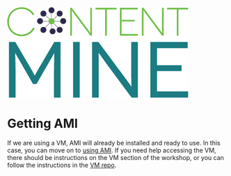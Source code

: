 ![ContentMine logo](https://github.com/ContentMine/assets/blob/master/png/Content_mine(small).png)

# Getting AMI

If we are using a VM, AMI will already be installed and ready to use. In this case, you can move on to [using AMI](ami_basics). If you need help accessing the VM, there should be instructions on the VM section of the workshop, or you can follow the instructions in the [VM repo](/ContentMine/vms/blob/master/installation_intructions.md).
